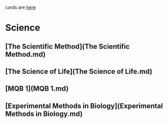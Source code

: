 cards are [here](/science/all.txt)
# Science

## [The Scientific Method](The Scientific Method.md)

## [The Science of Life](The Science of Life.md)

## [MQB 1](MQB 1.md)

## [Experimental Methods in Biology](Experimental Methods in Biology.md)
